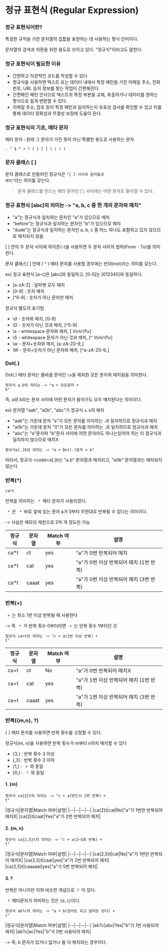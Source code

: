 # 정규 표현식 (Regular Expression)

### 정규 표현식이란?
특정한 규칙을 가진 문자열의 집합을 표현하는 데 사용하는 형식 언어이다.<p>
문자열의 검색과 치환을 위한 용도로 쓰이고 있다.
"정규식"이라고도 말한다.

### 정규 표현식이 필요한 이유
- 간편하고 직관적인 코드를 작성할 수 있다.
- 정규식을 사용하면 텍스트 또는 데이터 내에서 특정 패턴을 가진 이메일 주소, 전화번호, URL 등의 정보를 찾는 작업이 간편해진다.
- 간편해진 패턴 인식으로 텍스트의 특정 부분을 교체, 추출하거나 데이터를 원하는 형식으로 쉽게 변환할 수 있다.
- 이메일 주소, 암호 등이 특정 패턴과 일치하는지 유효성 검사를 확인할 수 있고 이를 통해 데이터 정확성과 무결성 보장에 도움이 된다.

### 정규 표현식의 기초, 메타 문자
메타 문자 : 원래 그 문자가 가진 뜻이 아닌 특별한 용도로 사용하는 문자<p>
<code>. ^ $ * + ? { } [ ] \ | ( )</code>


### 문자 클래스 [ ]
문자 클래스로 만들어진 정규식은 <code>"[ ] 사이의 문자들과 매치"</code>라는 의미를 갖는다.
>문자 클래스를 만드는 메타 문자인 [ ] 사이에는 어떤 문자도 들어갈 수 있다.<p>

### 정규 표현식 [abc]의 의미는 -> "a, b, c 중 한 개의 문자와 매치"
- "a"는 정규식과 일치하는 문자인 "a"가 있으므로 매치
- "before"는 정규식과 일치하는 문자인 "b"가 있으므로 매치
- "dude"는 정규식과 일치하는 문자인 a, b, c 중 어느 하나도 포함하고 있지 않으므로 매치되지 않음<p>

[ ] 안의 두 문자 사이에 하이픈(-)을 사용하면 두 문자 사이의 범위(From - To)를 의미한다. <p>
문자 클래스[ ] 안에 ( ^ ) 메타 문자를 사용할 경우에는 반대(not)라는 의미를 갖는다.<p>
ex) 정규 표현식 [a-c]은 [abc]와 동일하고, [0-5]는 [012345]와 동일하다.
- [a-zA-Z] : 알파벳 모두 매치
- [0-9] : 숫자 매치
- [^0-9] : 숫자가 아닌 문자만 매치<p>

정규식 별도의 표기법
- \d - 숫자와 매치, [0-9]
- \D - 숫자가 아닌 것과 매치, [^0-9]
- \s - whitespace 문자와 매치, [ \t\n\r\f\v] 
- \S - whitespace 문자가 아닌 것과 매치, [^ \t\n\r\f\v]
- \w - 문자+숫자와 매치, [a-zA-Z0-9_]
- \W - 문자+숫자가 아닌 문자와 매치, [^a-zA-Z0-9_]


### Dot(.)
Dot(.) 메타 문자는 줄바꿈 문자인 <code>\n</code>을 제외한 모든 문자와 매치됨을 의미한다.<p>
<code>정규식 a.b의 의미는 -> "a + 모든문자 + b"</code><p>
즉, a와 b라는 문자 사이에 어떤 문자가 들어가도 모두 매치된다는 의미이다.<p>
ex) 문자열 "aab", "a0b", "abc"가 정규식 <code>a.b</code>의 매치
- "aab"는 가운데 문자 "a"가 모든 문자를 의미하는 .과 일치하므로 정규식과 매치
- "a0b"는 가운데 문자 "0"가 모든 문자를 의미하는 .과 일치하므로 정규식과 매치
- "abc"는 "a"문자와 "b"문자 사이에 어떤 문자라도 하나는있어야 하는 이 정규식과 일치하지 않으므로 매치X<p>

<code>정규식a[.]b의 의미는 -> "a + Dot(.)문자 + b"</code><p>
따라서, 정규식 <code<a[.]b</code>는 "a.b" 문자열과 매치되고, "a0b" 문자열과는 매치되지 않는다<p>


### 반복(*)
<code>ca*t</code><p>
 반복을 의미하는 <code> * </code>메타 문자가 사용되었다.<p>
 <code> * </code>은 <code> * </code>바로 앞에 있는 문자 a가 0부터 무한대로 반복될 수 있다는 의미이다.<p>
-> 사실은 메모리 제한으로 2억 개 정도만 가능<p>

|정규식|문자열|Match 여부|설명|
|--|--|--|--|
|ca*t|ct|yes|"a"가 0번 반복되어 매치|
|ca*t|cat|yes|"a"가 0번 이상 반복되어 매치 (1번 반복)|
|ca*t|caaat|yes|"a"가 0번 이상 반복되어 매치 (3번 반복)|


### 반복(+)
<CODE> + </CODE>는 최소 1번 이상 반복될 때 사용한다<p>
-> 즉 <code> * </code>가 반복 횟수 0부터라면 <CODE> + </CODE>는 반복 횟수 1부터인 것<p>
<code>정규식 ca+t의 의미는 -> "c + a(1번 이상 반복) + t"</code><p>

|정규식|문자열|Match 여부|설명|
|--|--|--|--|
|ca+t|ct|No|"a"가 0번 반복되어 매치X|
|ca+t|cat|yes|"a"가 1번 이상 반복되어 매치 (1번 반복)|
|ca+t|caaat|yes|"a"가 1번 이상 반복되어 매치 (3번 반복)|


### 반복({m,n}, ?)
{ } 메타 문자를 사용하면 반복 횟수를 고정할 수 있다.<p>
정규식{m, n}을 사용하면 반복 횟수가 m부터 n까지 매치할 수 있다<p>
- {3,} : 반복 횟수 3 이상
- {,3} : 반복 횟수 3 이하
- {1,} : <CODE> + </CODE>와 동일
- {0,} : <CODE> * </CODE>와 동일

#### 1. {m}
<code>정규식 ca{2}t의 의미는 -> "c + a(반드시 2번 반복) + t"</code><p>
|정규식|문자열|Match 여부|설명|
|--|--|--|--|
|ca{2}t|cat|No|"a"가 1번만 반복되어 매치X|
|ca{2}t|caat|Yes|"a"가 2번 반복되어 매치|

#### 2. {m, n}
<code>정규식 ca{2,5}t의 의미는 -> "c + a(2~5회 반복) + t"</code><p>
|정규식|문자열|Match 여부|설명|
|--|--|--|--|
|ca{2,5}t|cat|No|"a"가 1번만 반복되어 매치X|
|ca{2,5}t|caat|yes|"a"가 2번 반복되어 매치|
|ca{2,5}t|caaaaat|yes|"a"가 5번 반복되어 매치|

#### 3. ?
반복은 아니지만 이와 비슷한 개념으로<code> ? </code>이 있다.<p>
<code> ? </code>메타문자가 의미하는 것은 <code>{0,1}</code>이다.<p><p>

<code>정규식 ab?c의 의미는 -> "a + b(있어도 되고 없어도 된다) + c"</code><p>
|정규식|문자열|Match 여부|설명|
|--|--|--|--|
|ab?c|abc|Yes|"b"가 1번 사용되어 매치|
|ab?c|ac|Yes|"b"가 0번 사용되어 매치| <p>
-> 즉, b 문자가 있거나 없거나 둘 다 매치되는 경우이다.
